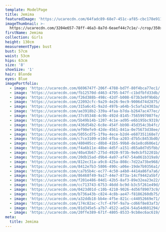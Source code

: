 ```yaml
---
template: ModelPage
title: Jemima
featuredImage: 'https://ucarecdn.com/64fadc89-68e7-451c-af85-cbc178e91158/'
imageThumbnail: >-
  https://ucarecdn.com/3204e657-78ff-46a3-8a7d-6eaef44c7c1e/-/crop/350x431/0,163/-/preview/
firstName: Jemima
collection: Girls
height: 130cm
measurementType: bust
bust: 57cm
waist: 53cm
hips: 63cm
size: '8'
shoeSize: '1'
hair: Blonde
eyes: Blue
imagePortfolio:
  - image: 'https://ucarecdn.com/6696747f-206f-4788-bd7f-80f4bca77ec1/'
  - image: 'https://ucarecdn.com/fb12570d-d463-4795-b47f-c1bdfbfd33db/'
  - image: 'https://ucarecdn.com/f26d388b-498c-42df-b008-673b3e9f9b6b/'
  - image: 'https://ucarecdn.com/22092cfc-9a29-4e26-9ec9-9006d74d2875/'
  - image: 'https://ucarecdn.com/315a6c41-9a2d-497b-a64b-5c5afa24303a/'
  - image: 'https://ucarecdn.com/ae3918b2-339a-4faa-b7da-b2647ac477ec/'
  - image: 'https://ucarecdn.com/37c05348-4c9b-492d-8145-7565997007fe/'
  - image: 'https://ucarecdn.com/5b49b14b-1207-4c1e-ad95-e6b195bc9319/'
  - image: 'https://ucarecdn.com/436d54b2-6c8e-454f-bb98-45d354c3b4fc/'
  - image: 'https://ucarecdn.com/ef90efe9-42de-4561-841a-0e75673d38ee/'
  - image: 'https://ucarecdn.com/5055cd75-1f9a-4ece-b2d4-e687351168e7/'
  - image: 'https://ucarecdn.com/c7ce3109-e10d-4fba-a203-d7b5c8453bd0/'
  - image: 'https://ucarecdn.com/480405cc-d8b8-41b5-99b8-de1e8cd606e1/'
  - image: 'https://ucarecdn.com/f4a6b11e-48be-4d5f-a151-d65a8d7d5fbb/'
  - image: 'https://ucarecdn.com/40a43b67-275d-4920-973b-9e0cbf52201b/'
  - image: 'https://ucarecdn.com/20db15ad-d9b4-4a97-af47-54a061b319a9/'
  - image: 'https://ucarecdn.com/812ec31a-a9c8-425a-808c-7d22a73be968/'
  - image: 'https://ucarecdn.com/8412e7b3-5806-490c-a06e-19de7b9356a1/'
  - image: 'https://ucarecdn.com/ca7b5b4c-ec77-4c50-a4b0-4414a86fa7a6/'
  - image: 'https://ucarecdn.com/86468f49-9a17-44e7-873a-14cf9442a5bf/'
  - image: 'https://ucarecdn.com/f201e486-04d1-42b5-8af3-89e32ea23e22/'
  - image: 'https://ucarecdn.com/cc713743-6753-46dd-bc9d-b3c5f261e49d/'
  - image: 'https://ucarecdn.com/0423d01d-c10b-4210-9026-4d56f89073c9/'
  - image: 'https://ucarecdn.com/b736a43b-c824-4c8b-ae47-f8186260db75/'
  - image: 'https://ucarecdn.com/a32ddb18-bb4e-4f5e-821c-c44052669e71/'
  - image: 'https://ucarecdn.com/174c82ac-c7cf-479f-9a7a-cd66f8e83af3/'
  - image: 'https://ucarecdn.com/01d345e5-a7b7-4522-ad24-54a54d601294/'
  - image: 'https://ucarecdn.com/20ffe389-671f-4805-8533-9cb8ec6ac619/'
meta:
  title: Jemima
---
```


